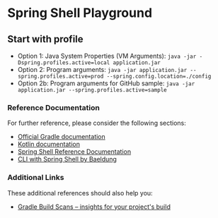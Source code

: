 # Spring Shell Playground

## Start with profile

  - Option 1: Java System Properties (VM Arguments): `java -jar -Dspring.profiles.active=local application.jar`
  - Option 2: Program arguments: `java -jar application.jar --spring.profiles.active=prod --spring.config.location=./config`
  - Option 2b: Program arguments for GitHub sample: `java -jar application.jar --spring.profiles.active=sample`

### Reference Documentation
For further reference, please consider the following sections:

  * [Official Gradle documentation](https://docs.gradle.org)
  * [Kotlin documentation](https://kotlinlang.org/docs/tutorials/getting-started.html)
  * [Spring Shell Reference Documentation](https://docs.spring.io/spring-shell/docs/current/reference/htmlsingle/)
  * [CLI with Spring Shell by Baeldung](https://www.baeldung.com/spring-shell-cli)

### Additional Links
These additional references should also help you:

  * [Gradle Build Scans – insights for your project's build](https://scans.gradle.com#gradle)

